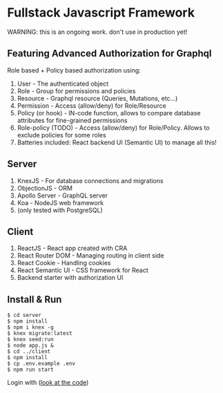 # Fullstack Javascript Framework

WARNING: this is an ongoing work. don't use in production yet!

## Featuring Advanced Authorization for Graphql
Role based + Policy based authorization using:
1. User - The authenticated object
2. Role - Group for permissions and policies
3. Resource - Graphql resource (Queries, Mutations, etc...)
4. Permission - Access (allow/deny) for Role/Resource
5. Policy (or hook) - IN-code function, allows to compare database attributes for fine-grained permissions
6. Role-policy (TODO) - Access (allow/deny) for Role/Policy. Allows to exclude policies for some roles
7. Batteries included: React backend UI (Semantic UI) to manage all this!

## Server
1. KnexJS - For database connections and migrations
2. ObjectionJS - ORM
3. Apollo Server - GraphQL server
4. Koa - NodeJS web framework
5. (only tested with PostgreSQL)

## Client
1. ReactJS - React app created with CRA
2. React Router DOM - Managing routing in client side
3. React Cookie - Handling cookies
4. React Semantic UI - CSS framework for React
5. Backend starter with authorization UI

## Install & Run
```
$ cd server
$ npm install
$ npm i knex -g
$ knex migrate:latest
$ knex seed:run
$ node app.js &
$ cd ../client
$ npm install
$ cp .env.example .env
$ npm run start
```

Login with ([look at the code](./server/seeds/02_users.js#L14))

